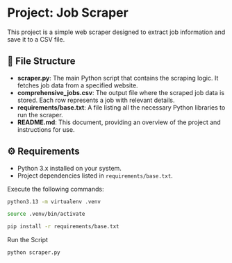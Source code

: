 # **Project: Job Scraper**

This project is a simple web scraper designed to extract job information and save it to a CSV file.

## 📂 File Structure

- **scraper.py**: The main Python script that contains the scraping logic. It fetches job data from a specified website.
- **comprehensive_jobs.csv**: The output file where the scraped job data is stored. Each row represents a job with relevant details.
- **requirements/base.txt**: A file listing all the necessary Python libraries to run the scraper.
- **README.md**: This document, providing an overview of the project and instructions for use.

## ⚙️ Requirements

- Python 3.x installed on your system.
- Project dependencies listed in `requirements/base.txt`.

Execute the following commands:

```bash
python3.13 -m virtualenv .venv
```

```bash
source .venv/bin/activate
```

```bash
pip install -r requirements/base.txt
```

Run the Script
```bash
python scraper.py
```
